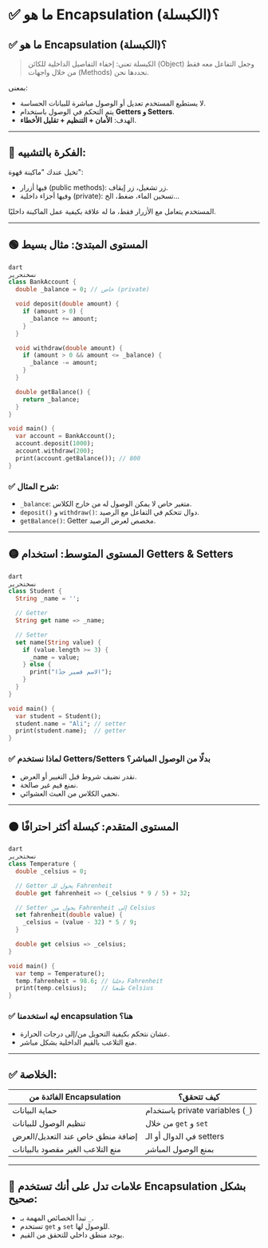 # ✅ ما هو Encapsulation (الكبسلة)؟

## ✅ ما هو **Encapsulation** (الكبسلة)؟

> الكبسلة تعني: إخفاء التفاصيل الداخلية للكائن (Object) وجعل التفاعل معه فقط من خلال واجهات (Methods) نحددها نحن.
> 

بمعنى:

- لا يستطيع المستخدم تعديل أو الوصول مباشرة للبيانات الحساسة.
- يتم التحكم في الوصول باستخدام **Getters و Setters**.
- الهدف: **الأمان + التنظيم + تقليل الأخطاء**.

---

## 🧠 الفكرة بالتشبيه:

تخيل عندك "ماكينة قهوة":

- فيها أزرار (public methods): زر تشغيل، زر إيقاف.
- وفيها أجزاء داخلية (private): تسخين الماء، ضغط، الخ…

المستخدم يتعامل مع الأزرار فقط، ما له علاقة بكيفية عمل الماكينة داخليًا.

---

## 🟢 المستوى المبتدئ: مثال بسيط

```dart
dart
نسختحرير
class BankAccount {
  double _balance = 0; // خاص (private)

  void deposit(double amount) {
    if (amount > 0) {
      _balance += amount;
    }
  }

  void withdraw(double amount) {
    if (amount > 0 && amount <= _balance) {
      _balance -= amount;
    }
  }

  double getBalance() {
    return _balance;
  }
}

void main() {
  var account = BankAccount();
  account.deposit(1000);
  account.withdraw(200);
  print(account.getBalance()); // 800
}

```

### ✅ شرح المثال:

- `_balance`: متغير خاص لا يمكن الوصول له من خارج الكلاس.
- `deposit()` و `withdraw()`: دوال تتحكم في التفاعل مع الرصيد.
- `getBalance()`: Getter مخصص لعرض الرصيد.

---

## 🟡 المستوى المتوسط: استخدام **Getters & Setters**

```dart
dart
نسختحرير
class Student {
  String _name = '';

  // Getter
  String get name => _name;

  // Setter
  set name(String value) {
    if (value.length >= 3) {
      _name = value;
    } else {
      print("الاسم قصير جدًا");
    }
  }
}

void main() {
  var student = Student();
  student.name = "Ali"; // setter
  print(student.name);  // getter
}

```

### ✅ لماذا نستخدم Getters/Setters بدلًا من الوصول المباشر؟

- نقدر نضيف شروط قبل التغيير أو العرض.
- نمنع قيم غير صالحة.
- نحمي الكلاس من العبث العشوائي.

---

## 🟠 المستوى المتقدم: كبسلة أكثر احترافًا

```dart
dart
نسختحرير
class Temperature {
  double _celsius = 0;

  // Getter يحول للـ Fahrenheit
  double get fahrenheit => (_celsius * 9 / 5) + 32;

  // Setter يحول من Fahrenheit إلى Celsius
  set fahrenheit(double value) {
    _celsius = (value - 32) * 5 / 9;
  }

  double get celsius => _celsius;
}

void main() {
  var temp = Temperature();
  temp.fahrenheit = 98.6; // دخلنا Fahrenheit
  print(temp.celsius);    // طبعنا Celsius
}

```

### ✅ ليه استخدمنا encapsulation هنا؟

- عشان نتحكم بكيفية التحويل من/إلى درجات الحرارة.
- منع التلاعب بالقيم الداخلية بشكل مباشر.

---

## ✅ الخلاصة:

| الفائدة من Encapsulation | كيف تتحقق؟ |
| --- | --- |
| حماية البيانات | باستخدام private variables (`_`) |
| تنظيم الوصول للبيانات | من خلال `get` و `set` |
| إضافة منطق خاص عند التعديل/العرض | في الدوال أو الـ setters |
| منع التلاعب الغير مقصود بالبيانات | بمنع الوصول المباشر |

---

## 📌 علامات تدل على أنك تستخدم Encapsulation بشكل صحيح:

- تبدأ الخصائص المهمة بـ `_`.
- تستخدم `get` و `set` للوصول لها.
- يوجد منطق داخلي للتحقق من القيم.